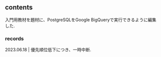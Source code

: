 ## contents
入門用教材を題材に、PostgreSQLをGoogle BigQueryで実行できるように編集した.   

### records
2023.06.18 | 優先順位低下につき、一時中断.  

